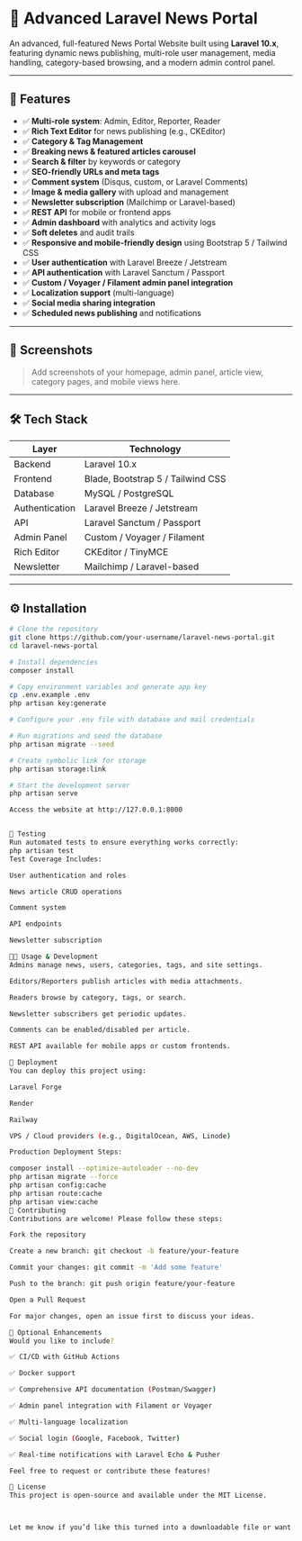 # 📰 Advanced Laravel News Portal

An advanced, full-featured News Portal Website built using **Laravel 10.x**, featuring dynamic news publishing, multi-role user management, media handling, category-based browsing, and a modern admin control panel.

---

## 🚀 Features

- ✅ **Multi-role system**: Admin, Editor, Reporter, Reader  
- ✅ **Rich Text Editor** for news publishing (e.g., CKEditor)  
- ✅ **Category & Tag Management**  
- ✅ **Breaking news & featured articles carousel**  
- ✅ **Search & filter** by keywords or category  
- ✅ **SEO-friendly URLs and meta tags**  
- ✅ **Comment system** (Disqus, custom, or Laravel Comments)  
- ✅ **Image & media gallery** with upload and management  
- ✅ **Newsletter subscription** (Mailchimp or Laravel-based)  
- ✅ **REST API** for mobile or frontend apps  
- ✅ **Admin dashboard** with analytics and activity logs  
- ✅ **Soft deletes** and audit trails  
- ✅ **Responsive and mobile-friendly design** using Bootstrap 5 / Tailwind CSS  
- ✅ **User authentication** with Laravel Breeze / Jetstream  
- ✅ **API authentication** with Laravel Sanctum / Passport  
- ✅ **Custom / Voyager / Filament admin panel integration**  
- ✅ **Localization support** (multi-language)  
- ✅ **Social media sharing integration**  
- ✅ **Scheduled news publishing** and notifications  

---

## 📸 Screenshots

> Add screenshots of your homepage, admin panel, article view, category pages, and mobile views here.

---

## 🛠 Tech Stack

| Layer        | Technology                             |
|--------------|----------------------------------------|
| Backend      | Laravel 10.x                           |
| Frontend     | Blade, Bootstrap 5 / Tailwind CSS      |
| Database     | MySQL / PostgreSQL                     |
| Authentication | Laravel Breeze / Jetstream          |
| API          | Laravel Sanctum / Passport             |
| Admin Panel  | Custom / Voyager / Filament            |
| Rich Editor  | CKEditor / TinyMCE                     |
| Newsletter   | Mailchimp / Laravel-based              |

---

## ⚙️ Installation

```bash
# Clone the repository
git clone https://github.com/your-username/laravel-news-portal.git
cd laravel-news-portal

# Install dependencies
composer install

# Copy environment variables and generate app key
cp .env.example .env
php artisan key:generate

# Configure your .env file with database and mail credentials

# Run migrations and seed the database
php artisan migrate --seed

# Create symbolic link for storage
php artisan storage:link

# Start the development server
php artisan serve

Access the website at http://127.0.0.1:8000


🧪 Testing
Run automated tests to ensure everything works correctly:
php artisan test
Test Coverage Includes:

User authentication and roles

News article CRUD operations

Comment system

API endpoints

Newsletter subscription

🧑‍💻 Usage & Development
Admins manage news, users, categories, tags, and site settings.

Editors/Reporters publish articles with media attachments.

Readers browse by category, tags, or search.

Newsletter subscribers get periodic updates.

Comments can be enabled/disabled per article.

REST API available for mobile apps or custom frontends.

🚀 Deployment
You can deploy this project using:

Laravel Forge

Render

Railway

VPS / Cloud providers (e.g., DigitalOcean, AWS, Linode)

Production Deployment Steps:

composer install --optimize-autoloader --no-dev
php artisan migrate --force
php artisan config:cache
php artisan route:cache
php artisan view:cache
🤝 Contributing
Contributions are welcome! Please follow these steps:

Fork the repository

Create a new branch: git checkout -b feature/your-feature

Commit your changes: git commit -m 'Add some feature'

Push to the branch: git push origin feature/your-feature

Open a Pull Request

For major changes, open an issue first to discuss your ideas.

🐳 Optional Enhancements
Would you like to include?

✅ CI/CD with GitHub Actions

✅ Docker support

✅ Comprehensive API documentation (Postman/Swagger)

✅ Admin panel integration with Filament or Voyager

✅ Multi-language localization

✅ Social login (Google, Facebook, Twitter)

✅ Real-time notifications with Laravel Echo & Pusher

Feel free to request or contribute these features!

📄 License
This project is open-source and available under the MIT License.



Let me know if you’d like this turned into a downloadable file or want any branding/styling added for deployment pages or GitHub Pages.




